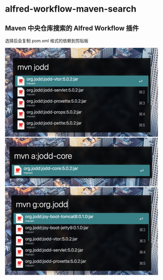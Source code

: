 # alfred-workflow-maven-search
Maven 中央仓库搜索的 Alfred Workflow 插件
------
选择后会复制 pom.xml 格式的依赖到剪贴板

![](site/demo.png)
![](site/demo-a.png)
![](site/demo-g.png)